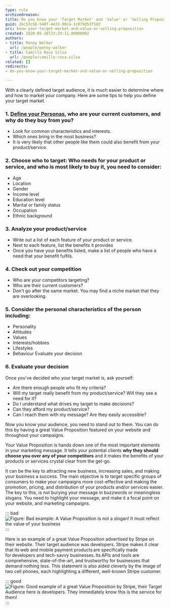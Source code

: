 ```yaml
---
type: rule
archivedreason: 
title: Do you know your 'Target Market' and 'Value' or 'Selling Proposition'?
guid: 26c53c58-540f-4433-90ca-1c879d53f5d2
uri: know-your-target-market-and-value-or-selling-proposition
created: 2020-05-26T23:29:11.0000000Z
authors:
- title: Penny Walker
  url: /people/penny-walker
- title: Camilla Rosa Silva
  url: /people/camilla-rosa-silva
related: []
redirects:
- do-you-know-your-target-market-and-value-or-selling-proposition

---
```


With a clearly defined target audience, it is much easier to determine where and how to market your company. Here are some tips to help you define your target market.

<!--endintro-->

### 1. [Define your Personas](/research-your-buyer-personas), who are your current customers, and why do they buy from you? 

* Look for common characteristics and interests.
* Which ones bring in the most business?
* It is very likely that other people like them could also benefit from your product/service.



### 2. Choose who to target: Who needs for your product or service, and who is most likely to buy it, you need to consider: 

* Age
* Location
* Gender
* Income level
* Education level
* Marital or family status
* Occupation
* Ethnic background



### 3. Analyze your product/service 

* Write out a list of each feature of your product or service.
* Next to each feature, list the benefits it provides
* Once you have your benefits listed, make a list of people who have a need that your benefit fulfils.




### 4. Check out your competition 

* Who are your competitors targeting?
* Who are their current customers?
* Don't go after the same market. You may find a niche market that they are overlooking.


### 5. Consider the personal characteristics of the person including: 


* Personality
* Attitudes
* Values
* Interests/hobbies
* Lifestyles
* Behaviour Evaluate your decision


### 6. Evaluate your decision 

Once you've decided who your target market is, ask yourself:

* Are there enough people who fit my criteria?
* Will my target really benefit from my product/service? Will they see a need for it?
* Do I understand what drives my target to make decisions?
* Can they afford my product/service?
* Can I reach them with my message? Are they easily accessible?



Now you know your audience, you need to stand out to them.  You can do this by having a great Value Proposition featured on your website and throughout your campaigns.

Your Value Proposition is hands down one of the most important elements in your marketing message. It tells your potential clients  **why they should choose you over any of your competitors** and it makes the benefits of your products or services crystal clear from the get-go.

It can be the key to attracting new business, increasing sales, and making your business a success. The main objective is to target specific groups of consumers to make your campaigns more cost-effective and making the promotion, pricing, and distribution of your products and/or services easier.
The key to this, is not burying your message in buzzwords or meaningless slogans. You need to highlight your message, and make it a focal point on your website, and marketing campaigns.  






::: bad  
![Figure: Bad example: A Value Proposition is not a slogan! It must reflect the value of your business](nike.png)  
:::

Here is an example of a great Value Proposition advertised by Stripe on their website. Their target audience was developers. Stripe makes it clear that its web and mobile payment products are specifically made for developers and tech-savvy businesses. Its APIs and tools are comprehensive, state-of-the-art, and trustworthy for businesses that demand nothing less. This statement is also aided cleverly by the image of two cell phones, each highlighting a different, well-known Stripe customer.


::: good  
![Figure: Good example of a great Value Proposition by Stripe, their Target Audience here is developers. They immediately know this is the service for them!](stripe.png)  
:::
